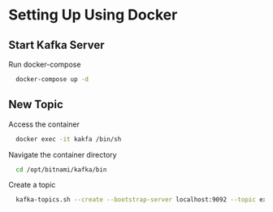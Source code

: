 
# Setting Up Using Docker

## Start Kafka Server

Run docker-compose

```bash
  docker-compose up -d
```

## New Topic

Access the container

```bash
  docker exec -it kakfa /bin/sh
```

Navigate the container directory

```bash
  cd /opt/bitnami/kafka/bin
```

Create a topic

```bash
  kafka-topics.sh --create --bootstrap-server localhost:9092 --topic example
```
        